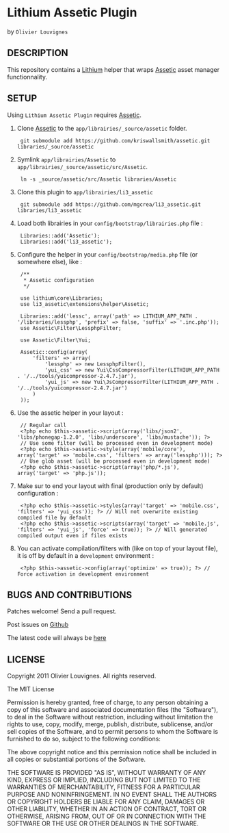 # Lithium Assetic Plugin #
by `Olivier Louvignes`

## DESCRIPTION ##

This repository contains a [Lithium](https://github.com/UnionOfRAD/lithium) helper that wraps [Assetic](https://github.com/kriswallsmith/assetic) asset manager functionnality.

## SETUP ##

Using `Lithium Assetic Plugin` requires [Assetic](https://github.com/kriswallsmith/assetic).

1. Clone [Assetic](https://github.com/kriswallsmith/assetic) to the `app/librairies/_source/assetic` folder.

		git submodule add https://github.com/kriswallsmith/assetic.git libraries/_source/assetic

2. Symlink `app/librairies/Assetic` to `app/librairies/_source/assetic/src/Assetic`.

		ln -s _source/assetic/src/Assetic libraries/Assetic

2. Clone this plugin to `app/librairies/li3_assetic`

		git submodule add https://github.com/mgcrea/li3_assetic.git libraries/li3_assetic

3. Load both librairies in your `config/bootstrap/librairies.php` file :

		Libraries::add('Assetic');
		Libraries::add('li3_assetic');

4. Configure the helper in your `config/bootstrap/media.php` file (or somewhere else), like :

		/**
		 * Assetic configuration
		 */

		use lithium\core\Libraries;
		use li3_assetic\extensions\helper\Assetic;

		Libraries::add('lessc', array('path' => LITHIUM_APP_PATH . '/libraries/lessphp', 'prefix' => false, 'suffix' => '.inc.php'));
		use Assetic\Filter\LessphpFilter;

		use Assetic\Filter\Yui;

		Assetic::config(array(
			'filters' => array(
				'lessphp' => new LessphpFilter(),
				'yui_css' => new Yui\CssCompressorFilter(LITHIUM_APP_PATH . '/../tools/yuicompressor-2.4.7.jar'),
				'yui_js' => new Yui\JsCompressorFilter(LITHIUM_APP_PATH . '/../tools/yuicompressor-2.4.7.jar')
			)
		));

5. Use the assetic helper in your layout :

		// Regular call
		<?php echo $this->assetic->script(array('libs/json2', 'libs/phonegap-1.2.0', 'libs/underscore', 'libs/mustache')); ?>
		// Use some filter (will be processed even in development mode)
		<?php echo $this->assetic->style(array('mobile/core'), array('target' => 'mobile.css', 'filters' => array('lessphp'))); ?>
		// Use glob asset (will be processed even in development mode)
		<?php echo $this->assetic->script(array('php/*.js'), array('target' => 'php.js'));

6. Make sur to end your layout with final (production only by default) configuration :

		<?php echo $this->assetic->styles(array('target' => 'mobile.css', 'filters' => 'yui_css')); ?> // Will not overwrite existing compiled file by default
		<?php echo $this->assetic->scripts(array('target' => 'mobile.js', 'filters' => 'yui_js', 'force' => true)); ?> // Will generated compiled output even if files exists

7. You can activate compilation/filters with (like on top of your layout file), it is off by default in a `development` environment :

		<?php $this->assetic->config(array('optimize' => true)); ?> // Force activation in development environment


## BUGS AND CONTRIBUTIONS ##

Patches welcome! Send a pull request.

Post issues on [Github](http://github.com/mgcrea/li3_assetic/issues)

The latest code will always be [here](http://github.com/mgcrea/li3_assetic)

## LICENSE ##

Copyright 2011 Olivier Louvignes. All rights reserved.

The MIT License

Permission is hereby granted, free of charge, to any person obtaining a copy of this software and associated documentation files (the "Software"), to deal in the Software without restriction, including without limitation the rights to use, copy, modify, merge, publish, distribute, sublicense, and/or sell copies of the Software, and to permit persons to whom the Software is furnished to do so, subject to the following conditions:

The above copyright notice and this permission notice shall be included in all copies or substantial portions of the Software.

THE SOFTWARE IS PROVIDED "AS IS", WITHOUT WARRANTY OF ANY KIND, EXPRESS OR IMPLIED, INCLUDING BUT NOT LIMITED TO THE WARRANTIES OF MERCHANTABILITY, FITNESS FOR A PARTICULAR PURPOSE AND NONINFRINGEMENT. IN NO EVENT SHALL THE AUTHORS OR COPYRIGHT HOLDERS BE LIABLE FOR ANY CLAIM, DAMAGES OR OTHER LIABILITY, WHETHER IN AN ACTION OF CONTRACT, TORT OR OTHERWISE, ARISING FROM, OUT OF OR IN CONNECTION WITH THE SOFTWARE OR THE USE OR OTHER DEALINGS IN THE SOFTWARE.
